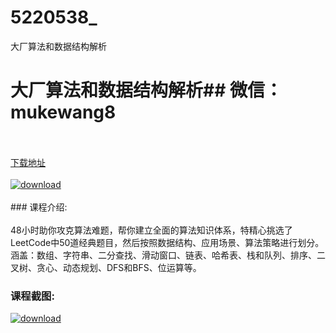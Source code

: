 # 5220538_
大厂算法和数据结构解析
# 大厂算法和数据结构解析## 微信：mukewang8
<br/></br>[下载地址](http://www.36tz.cn/article/5220538 "下载地址")
<br/></br>[![download](http://36tz.cn/muke_img/2021_07_1-58.png "下载地址")](http://www.36tz.cn/article/5220538 "下载地址")
<br/></br>### 课程介绍:<br/></br>48小时助你攻克算法难题，帮你建立全面的算法知识体系，特精心挑选了LeetCode中50道经典题目，然后按照数据结构、应用场景、算法策略进行划分。涵盖：数组、字符串、二分查找、滑动窗口、链表、哈希表、栈和队列、排序、二叉树、贪心、动态规划、DFS和BFS、位运算等。

### 课程截图:
[![download](http://36tz.cn/muke_img/2021_07_2-53.png "下载地址")](http://www.36tz.cn/article/5220538 "下载地址")
